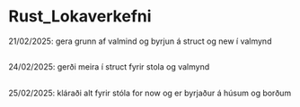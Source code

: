 # Rust_Lokaverkefni
21/02/2025: gera grunn af valmind og byrjun á struct og new í valmynd
##
24/02/2025: gerði meira í struct fyrir stola og valmynd
## 
25/02/2025: kláraði alt fyrir stóla for now og er byrjaður á húsum og borðum
